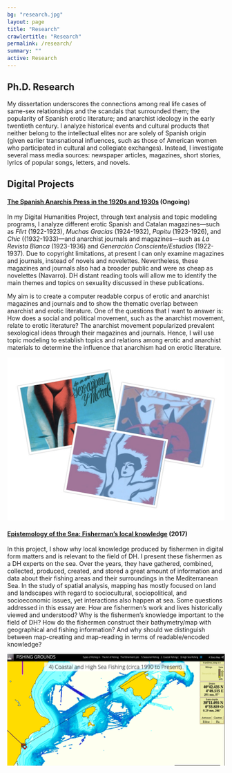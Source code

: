 ```yaml
---
bg: "research.jpg"
layout: page
title: "Research"
crawlertitle: "Research"
permalink: /research/
summary: ""
active: Research
---
```


## Ph.D. Research 

My dissertation underscores the connections among real life cases of same-sex relationships and the scandals that surrounded them; the popularity of Spanish erotic literature; and anarchist ideology in the early twentieth century. I analyze historical events and cultural products that neither belong to the intellectual elites nor are solely of Spanish origin (given earlier transnational influences, such as those of American women who participated in cultural and collegiate exchanges). Instead, I investigate several mass media sources: newspaper articles, magazines, short stories, lyrics of popular songs, letters, and novels. 


## Digital Projects

#### [The Spanish Anarchis Press in the 1920s and 1930s](/research/Spanish_Press_Project/index.html) (Ongoing)

In my Digital Humanities Project, through text analysis and topic modeling programs, I analyze different erotic Spanish and Catalan magazines—such as *Flirt* (1922-1923), *Muchas Gracias* (1924-1932), *Papitu* (1923-1926), and *Chic* ((1932-1933)—and anarchist journals and magazines—such as *La Revista Blanca* (1923-1936) and *Generación Consciente/Estudios* (1922-1937). Due to copyright limitations, at present I can only examine magazines and journals, instead of novels and novelettes. Nevertheless, these magazines and journals also had a broader public and were as cheap as novelettes (Navarro). DH distant reading tools will allow me to identify the main themes and topics on sexuality discussed in these publications.

My aim is to create a computer readable corpus of erotic and anarchist magazines and journals and to show the thematic overlap between anarchist and erotic literature. One of the questions that I want to answer is: How does a social and political movement, such as the anarchist movement, relate to erotic literature? The anarchist movement popularized prevalent sexological ideas through their magazines and journals. Hence, I will use topic modeling to establish topics and relations among erotic and anarchist materials to determine the influence that anarchism had on erotic literature. 

![Collage](/assets/images/collage.jpg "Collage")  

#### [Epistemology of the Sea: Fisherman’s local knowledge](https://umiami.maps.arcgis.com/apps/Cascade/index.html?appid=6d28d3b47f584d9795457d281c019420) (2017)

In this project, I show why local knowledge produced by fishermen in digital form matters and is relevant to the field of DH. I present these fishermen as a DH experts on the sea. Over the years, they have gathered, combined, collected, produced, created, and stored a great amount of information and data about their fishing areas and their surroundings in the Mediterranean Sea. In the study of spatial analysis, mapping has mostly focused on land and landscapes with regard to sociocultural, sociopolitical, and socioeconomic issues, yet interactions also happen at sea. Some questions addressed in this essay are: How are fishermen’s work and lives historically viewed and understood? Why is the fishermen’s knowledge important to the field of DH? How do the fishermen construct their bathymetry/map with geographical and fishing information? And why should we distinguish between map-creating and map-reading in terms of readable/encoded knowledge? 


![Fishermans](/assets/images/fishermen.png "Fisherman")


